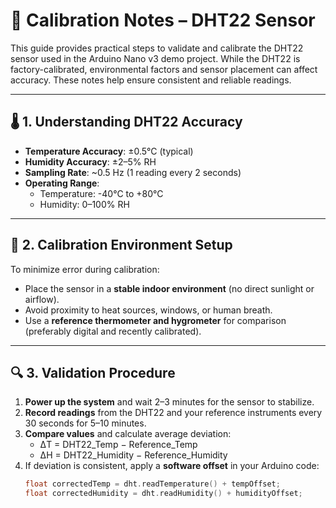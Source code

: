 # 📏 Calibration Notes – DHT22 Sensor

This guide provides practical steps to validate and calibrate the DHT22 sensor used in the Arduino Nano v3 demo project. While the DHT22 is factory-calibrated, environmental factors and sensor placement can affect accuracy. These notes help ensure consistent and reliable readings.

---

## 🌡️ 1. Understanding DHT22 Accuracy

- **Temperature Accuracy**: ±0.5°C (typical)
- **Humidity Accuracy**: ±2–5% RH
- **Sampling Rate**: ~0.5 Hz (1 reading every 2 seconds)
- **Operating Range**:
  - Temperature: -40°C to +80°C
  - Humidity: 0–100% RH

---

## 🧪 2. Calibration Environment Setup

To minimize error during calibration:

- Place the sensor in a **stable indoor environment** (no direct sunlight or airflow).
- Avoid proximity to heat sources, windows, or human breath.
- Use a **reference thermometer and hygrometer** for comparison (preferably digital and recently calibrated).

---

## 🔍 3. Validation Procedure

1. **Power up the system** and wait 2–3 minutes for the sensor to stabilize.
2. **Record readings** from the DHT22 and your reference instruments every 30 seconds for 5–10 minutes.
3. **Compare values** and calculate average deviation:
   - ΔT = DHT22_Temp − Reference_Temp
   - ΔH = DHT22_Humidity − Reference_Humidity
4. If deviation is consistent, apply a **software offset** in your Arduino code:
   ```cpp
   float correctedTemp = dht.readTemperature() + tempOffset;
   float correctedHumidity = dht.readHumidity() + humidityOffset;
